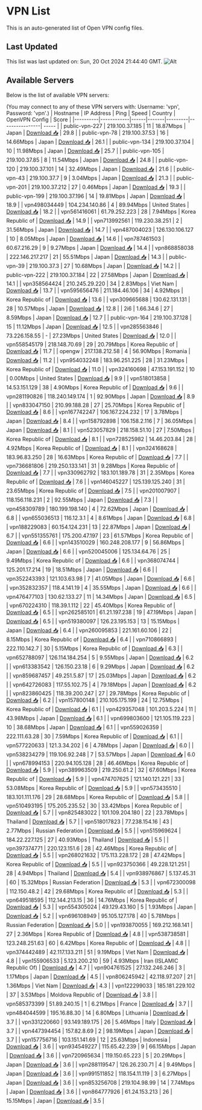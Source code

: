 # VPN List

This is an auto-generated list of Open VPN config files.

## Last Updated

This list was last updated on: Sun, 20 Oct 2024 21:44:40 GMT.
![Alt](https://repobeats.axiom.co/api/embed/186b98318ef1479477931607c1ad7d823f12451f.svg "Repobeats analytics image")

## Available Servers

Below is the list of available VPN servers:

(You may connect to any of these VPN servers with: Username: 'vpn', Password: 'vpn'.)
| Hostname | IP Address | Ping | Speed | Country | OpenVPN Config | Score |
|----------|------------|------|-------|---------|----------------| ----- |
| public-vpn-227 | 219.100.37.185 | 11 | 18.87Mbps | Japan | [Download 📥](./configs/server_0_JP.ovpn) | 29.8 |
| public-vpn-78 | 219.100.37.53 | 16 | 14.66Mbps | Japan | [Download 📥](./configs/server_1_JP.ovpn) | 26.1 |
| public-vpn-134 | 219.100.37.104 | 10 | 11.98Mbps | Japan | [Download 📥](./configs/server_2_JP.ovpn) | 25.7 |
| public-vpn-105 | 219.100.37.85 | 8 | 11.54Mbps | Japan | [Download 📥](./configs/server_3_JP.ovpn) | 24.8 |
| public-vpn-120 | 219.100.37.101 | 14 | 32.49Mbps | Japan | [Download 📥](./configs/server_4_JP.ovpn) | 21.6 |
| public-vpn-43 | 219.100.37.7 | 9 | 3.04Mbps | Japan | [Download 📥](./configs/server_5_JP.ovpn) | 21.3 |
| public-vpn-201 | 219.100.37.212 | 27 | 0.46Mbps | Japan | [Download 📥](./configs/server_6_JP.ovpn) | 19.3 |
| public-vpn-199 | 219.100.37.196 | 14 | 19.81Mbps | Japan | [Download 📥](./configs/server_7_JP.ovpn) | 18.9 |
| vpn498034449 | 104.234.140.86 | 4 | 89.94Mbps | United States | [Download 📥](./configs/server_8_US.ovpn) | 18.2 |
| vpn561416061 | 61.79.252.223 | 28 | 7.94Mbps | Korea Republic of | [Download 📥](./configs/server_9_KR.ovpn) | 14.9 |
| vpn713992561 | 119.230.38.251 | 2 | 31.56Mbps | Japan | [Download 📥](./configs/server_10_JP.ovpn) | 14.7 |
| vpn487004023 | 126.130.106.127 | 10 | 8.05Mbps | Japan | [Download 📥](./configs/server_11_JP.ovpn) | 14.6 |
| vpn787461503 | 60.67.216.29 | 9 | 9.27Mbps | Japan | [Download 📥](./configs/server_12_JP.ovpn) | 14.4 |
| vpn868858038 | 222.146.217.217 | 21 | 55.51Mbps | Japan | [Download 📥](./configs/server_13_JP.ovpn) | 14.3 |
| public-vpn-39 | 219.100.37.3 | 27 | 10.68Mbps | Japan | [Download 📥](./configs/server_14_JP.ovpn) | 14.2 |
| public-vpn-222 | 219.100.37.184 | 22 | 27.58Mbps | Japan | [Download 📥](./configs/server_15_JP.ovpn) | 14.1 |
| vpn358564424 | 210.245.29.220 | 34 | 2.83Mbps | Viet Nam | [Download 📥](./configs/server_16_VN.ovpn) | 13.7 |
| vpn595656476 | 211.184.46.106 | 34 | 4.92Mbps | Korea Republic of | [Download 📥](./configs/server_17_KR.ovpn) | 13.6 |
| vpn309665688 | 130.62.131.131 | 28 | 10.57Mbps | Japan | [Download 📥](./configs/server_18_JP.ovpn) | 12.8 |
| 2i6 | 1.66.34.6 | 27 | 8.59Mbps | Japan | [Download 📥](./configs/server_19_JP.ovpn) | 12.7 |
| public-vpn-164 | 219.100.37.128 | 15 | 11.12Mbps | Japan | [Download 📥](./configs/server_20_JP.ovpn) | 12.5 |
| vpn285563846 | 73.226.158.55 | - | 27.23Mbps | United States | [Download 📥](./configs/server_21_US.ovpn) | 12.0 |
| vpn558545179 | 218.148.70.69 | 29 | 20.79Mbps | Korea Republic of | [Download 📥](./configs/server_22_KR.ovpn) | 11.7 |
| opengw | 217.138.212.58 | 4 | 56.90Mbps | Romania | [Download 📥](./configs/server_23_RO.ovpn) | 11.2 |
| vpn954032248 | 183.96.251.225 | 28 | 31.23Mbps | Korea Republic of | [Download 📥](./configs/server_24_KR.ovpn) | 11.0 |
| vpn324160698 | 47.153.191.152 | 10 | 0.00Mbps | United States | [Download 📥](./configs/server_25_US.ovpn) | 9.9 |
| vpn518013858 | 14.53.151.129 | 38 | 4.90Mbps | Korea Republic of | [Download 📥](./configs/server_26_KR.ovpn) | 9.6 |
| vpn281190826 | 118.240.149.174 | 1 | 92.90Mbps | Japan | [Download 📥](./configs/server_27_JP.ovpn) | 8.9 |
| vpn833047150 | 210.99.188.28 | 27 | 25.70Mbps | Korea Republic of | [Download 📥](./configs/server_28_KR.ovpn) | 8.6 |
| vpn167742247 | 106.167.224.232 | 17 | 3.78Mbps | Japan | [Download 📥](./configs/server_29_JP.ovpn) | 8.4 |
| vpn158792898 | 106.158.2.116 | 7 | 36.05Mbps | Japan | [Download 📥](./configs/server_30_JP.ovpn) | 8.1 |
| vpn523057829 | 218.158.51.10 | 27 | 7.50Mbps | Korea Republic of | [Download 📥](./configs/server_31_KR.ovpn) | 8.1 |
| vpn728525982 | 14.46.203.84 | 28 | 4.92Mbps | Korea Republic of | [Download 📥](./configs/server_32_KR.ovpn) | 8.1 |
| vpn324168628 | 183.96.83.250 | 28 | 16.63Mbps | Korea Republic of | [Download 📥](./configs/server_33_KR.ovpn) | 7.7 |
| vpn736681806 | 219.250.133.141 | 31 | 9.28Mbps | Korea Republic of | [Download 📥](./configs/server_34_KR.ovpn) | 7.7 |
| vpn330962792 | 183.101.189.78 | 31 | 2.35Mbps | Korea Republic of | [Download 📥](./configs/server_35_KR.ovpn) | 7.6 |
| vpn146045227 | 125.139.125.240 | 31 | 23.65Mbps | Korea Republic of | [Download 📥](./configs/server_36_KR.ovpn) | 7.5 |
| vpn201007907 | 118.156.118.231 | 2 | 92.55Mbps | Japan | [Download 📥](./configs/server_37_JP.ovpn) | 7.3 |
| vpn458309789 | 180.199.198.140 | 4 | 72.62Mbps | Japan | [Download 📥](./configs/server_38_JP.ovpn) | 6.8 |
| vpn655036513 | 116.12.3.1 | 4 | 8.61Mbps | Japan | [Download 📥](./configs/server_39_JP.ovpn) | 6.8 |
| vpn188229083 | 60.154.124.231 | 13 | 22.87Mbps | Japan | [Download 📥](./configs/server_40_JP.ovpn) | 6.7 |
| vpn551355761 | 175.200.47.197 | 23 | 61.57Mbps | Korea Republic of | [Download 📥](./configs/server_41_KR.ovpn) | 6.6 |
| vpn143510029 | 160.248.208.177 | 9 | 56.86Mbps | Japan | [Download 📥](./configs/server_42_JP.ovpn) | 6.6 |
| vpn520045006 | 125.134.64.76 | 25 | 9.49Mbps | Korea Republic of | [Download 📥](./configs/server_43_KR.ovpn) | 6.6 |
| vpn368074744 | 125.201.17.214 | 19 | 18.51Mbps | Japan | [Download 📥](./configs/server_44_JP.ovpn) | 6.6 |
| vpn352243393 | 121.103.63.98 | 7 | 41.05Mbps | Japan | [Download 📥](./configs/server_45_JP.ovpn) | 6.6 |
| vpn352832357 | 118.4.141.19 | 4 | 35.55Mbps | Japan | [Download 📥](./configs/server_46_JP.ovpn) | 6.6 |
| vpn476477103 | 130.62.133.27 | 11 | 14.34Mbps | Japan | [Download 📥](./configs/server_47_JP.ovpn) | 6.5 |
| vpn670224310 | 118.39.1.112 | 22 | 45.40Mbps | Korea Republic of | [Download 📥](./configs/server_48_KR.ovpn) | 6.5 |
| vpn262585101 | 61.21.197.238 | 19 | 47.19Mbps | Japan | [Download 📥](./configs/server_49_JP.ovpn) | 6.5 |
| vpn519380097 | 126.23.195.153 | 13 | 15.15Mbps | Japan | [Download 📥](./configs/server_50_JP.ovpn) | 6.4 |
| vpn260095853 | 221.161.60.106 | 22 | 8.15Mbps | Korea Republic of | [Download 📥](./configs/server_51_KR.ovpn) | 6.4 |
| vpn710866893 | 222.110.142.7 | 30 | 5.15Mbps | Korea Republic of | [Download 📥](./configs/server_52_KR.ovpn) | 6.3 |
| vpn652788097 | 126.114.184.254 | 5 | 9.55Mbps | Japan | [Download 📥](./configs/server_53_JP.ovpn) | 6.2 |
| vpn613383542 | 126.150.23.18 | 6 | 9.29Mbps | Japan | [Download 📥](./configs/server_54_JP.ovpn) | 6.2 |
| vpn859687457 | 49.251.5.87 | 17 | 25.03Mbps | Japan | [Download 📥](./configs/server_55_JP.ovpn) | 6.2 |
| vpn642726083 | 117.55.102.75 | 4 | 79.18Mbps | Japan | [Download 📥](./configs/server_56_JP.ovpn) | 6.2 |
| vpn823860425 | 118.39.200.247 | 27 | 29.78Mbps | Korea Republic of | [Download 📥](./configs/server_57_KR.ovpn) | 6.2 |
| vpn157800148 | 210.105.175.199 | 24 | 12.75Mbps | Korea Republic of | [Download 📥](./configs/server_58_KR.ovpn) | 6.1 |
| vpn429357048 | 101.203.5.224 | 11 | 43.98Mbps | Japan | [Download 📥](./configs/server_59_JP.ovpn) | 6.1 |
| vpn699803600 | 121.105.119.223 | 10 | 38.68Mbps | Japan | [Download 📥](./configs/server_60_JP.ovpn) | 6.1 |
| vpn559026359 | 222.111.63.28 | 30 | 7.59Mbps | Korea Republic of | [Download 📥](./configs/server_61_KR.ovpn) | 6.1 |
| vpn577220633 | 121.3.34.202 | 6 | 4.78Mbps | Japan | [Download 📥](./configs/server_62_JP.ovpn) | 6.0 |
| vpn538234279 | 119.106.92.248 | 7 | 53.57Mbps | Japan | [Download 📥](./configs/server_63_JP.ovpn) | 6.0 |
| vpn678994153 | 220.94.105.128 | 28 | 46.46Mbps | Korea Republic of | [Download 📥](./configs/server_64_KR.ovpn) | 5.9 |
| vpn389963509 | 219.250.61.2 | 32 | 67.60Mbps | Korea Republic of | [Download 📥](./configs/server_65_KR.ovpn) | 5.9 |
| vpn474707625 | 121.140.121.221 | 33 | 53.08Mbps | Korea Republic of | [Download 📥](./configs/server_66_KR.ovpn) | 5.9 |
| vpn573435510 | 183.101.111.176 | 29 | 28.68Mbps | Korea Republic of | [Download 📥](./configs/server_67_KR.ovpn) | 5.8 |
| vpn510493195 | 175.205.235.52 | 30 | 33.42Mbps | Korea Republic of | [Download 📥](./configs/server_68_KR.ovpn) | 5.7 |
| vpn825483022 | 101.109.204.180 | 22 | 23.78Mbps | Thailand | [Download 📥](./configs/server_69_TH.ovpn) | 5.7 |
| vpn518017823 | 77.238.154.16 | 43 | 2.77Mbps | Russian Federation | [Download 📥](./configs/server_70_RU.ovpn) | 5.5 |
| vpn515969624 | 184.22.227.125 | 27 | 40.93Mbps | Thailand | [Download 📥](./configs/server_71_TH.ovpn) | 5.5 |
| vpn397374771 | 220.123.151.6 | 28 | 42.46Mbps | Korea Republic of | [Download 📥](./configs/server_72_KR.ovpn) | 5.5 |
| vpn268021632 | 175.113.228.172 | 28 | 47.42Mbps | Korea Republic of | [Download 📥](./configs/server_73_KR.ovpn) | 5.5 |
| vpn923750366 | 49.228.121.251 | 28 | 4.94Mbps | Thailand | [Download 📥](./configs/server_74_TH.ovpn) | 5.4 |
| vpn938976867 | 5.137.45.31 | 60 | 15.32Mbps | Russian Federation | [Download 📥](./configs/server_75_RU.ovpn) | 5.3 |
| vpn672300098 | 112.150.48.2 | 42 | 29.68Mbps | Korea Republic of | [Download 📥](./configs/server_76_KR.ovpn) | 5.3 |
| vpn649518595 | 112.144.213.15 | 36 | 14.76Mbps | Korea Republic of | [Download 📥](./configs/server_77_KR.ovpn) | 5.3 |
| vpn554305024 | 49.129.43.160 | 5 | 1.93Mbps | Japan | [Download 📥](./configs/server_78_JP.ovpn) | 5.2 |
| vpn696108949 | 95.105.127.178 | 40 | 5.78Mbps | Russian Federation | [Download 📥](./configs/server_79_RU.ovpn) | 5.0 |
| vpn193870055 | 169.212.168.141 | 27 | 2.36Mbps | Korea Republic of | [Download 📥](./configs/server_80_KR.ovpn) | 4.8 |
| vpn538738581 | 123.248.251.63 | 60 | 6.42Mbps | Korea Republic of | [Download 📥](./configs/server_81_KR.ovpn) | 4.8 |
| vpn374442489 | 42.117.133.211 | 51 | 9.19Mbps | Viet Nam | [Download 📥](./configs/server_82_VN.ovpn) | 4.8 |
| vpn155906533 | 5.123.200.210 | 59 | 4.93Mbps | Iran (ISLAMIC Republic Of) | [Download 📥](./configs/server_83_IR.ovpn) | 4.7 |
| vpn904761525 | 27.132.246.246 | 3 | 1.17Mbps | Japan | [Download 📥](./configs/server_84_JP.ovpn) | 4.5 |
| vpn806245942 | 42.118.97.207 | 21 | 1.36Mbps | Viet Nam | [Download 📥](./configs/server_85_VN.ovpn) | 4.3 |
| vpn122299033 | 185.181.229.102 | 37 | 3.53Mbps | Moldova Republic of | [Download 📥](./configs/server_86_MD.ovpn) | 3.8 |
| vpn585373399 | 51.89.240.15 | 1 | 6.21Mbps | France | [Download 📥](./configs/server_87_FR.ovpn) | 3.7 |
| vpn484044599 | 195.16.88.30 | 14 | 6.80Mbps | Lithuania | [Download 📥](./configs/server_88_LT.ovpn) | 3.7 |
| vpn331220660 | 93.149.189.175 | 26 | 5.46Mbps | Italy | [Download 📥](./configs/server_89_IT.ovpn) | 3.7 |
| vpn447394454 | 157.82.8.69 | 2 | 98.19Mbps | Japan | [Download 📥](./configs/server_90_JP.ovpn) | 3.7 |
| vpn157756716 | 103.151.141.69 | 12 | 25.63Mbps | Indonesia | [Download 📥](./configs/server_91_ID.ovpn) | 3.6 |
| vpn934549227 | 115.65.42.239 | 9 | 66.15Mbps | Japan | [Download 📥](./configs/server_92_JP.ovpn) | 3.6 |
| vpn720965634 | 119.150.65.223 | 5 | 20.29Mbps | Japan | [Download 📥](./configs/server_93_JP.ovpn) | 3.6 |
| vpn288119547 | 126.26.230.71 | 4 | 9.49Mbps | Japan | [Download 📥](./configs/server_94_JP.ovpn) | 3.6 |
| vpn991511852 | 118.154.11.119 | 3 | 6.27Mbps | Japan | [Download 📥](./configs/server_95_JP.ovpn) | 3.6 |
| vpn853256708 | 219.104.98.99 | 14 | 7.74Mbps | Japan | [Download 📥](./configs/server_96_JP.ovpn) | 3.6 |
| vpn864777926 | 61.24.153.213 | 26 | 15.15Mbps | Japan | [Download 📥](./configs/server_97_JP.ovpn) | 3.5 |
